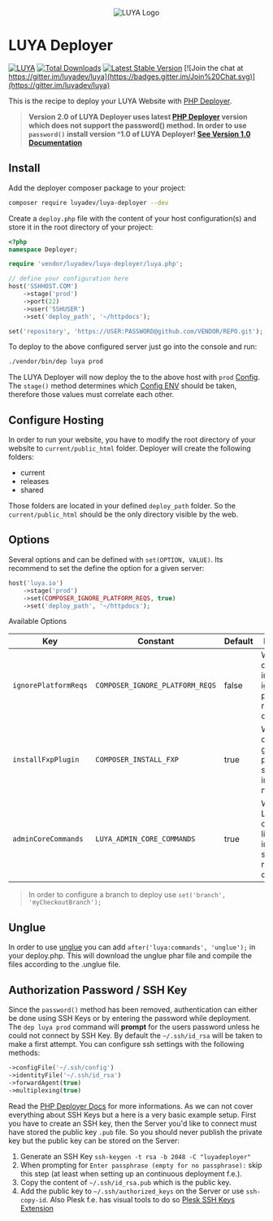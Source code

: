 <p align="center">
  <img src="https://raw.githubusercontent.com/luyadev/luya/master/docs/logo/luya-logo-0.2x.png" alt="LUYA Logo"/>
</p>

# LUYA Deployer

[![LUYA](https://img.shields.io/badge/Powered%20by-LUYA-brightgreen.svg)](https://luya.io)
[![Total Downloads](https://poser.pugx.org/luyadev/luya-deployer/downloads)](https://packagist.org/packages/luyadev/luya-deployer)
[![Latest Stable Version](https://poser.pugx.org/luyadev/luya-deployer/v/stable)](https://packagist.org/packages/luyadev/luya-deployer)
[![Join the chat at https://gitter.im/luyadev/luya](https://badges.gitter.im/Join%20Chat.svg)](https://gitter.im/luyadev/luya)

This is the recipe to deploy your LUYA Website with [PHP Deployer](http://deployer.org).

> **Version 2.0 of LUYA Deployer uses latest [PHP Deployer](http://deployer.org) version which does not support the password() method. In order to use `password()` install version ^1.0 of LUYA Deployer! [See Version 1.0 Documentation](https://github.com/luyadev/luya-deployer/tree/1.0)**

## Install

Add the deployer composer package to your project:

```sh
composer require luyadev/luya-deployer --dev
```

Create a `deploy.php` file with the content of your host configuration(s) and store it in the root directory of your project:

```php
<?php
namespace Deployer;

require 'vendor/luyadev/luya-deployer/luya.php';

// define your configuration here
host('SSHHOST.COM')
    ->stage('prod')
    ->port(22)
    ->user('SSHUSER')
    ->set('deploy_path', '~/httpdocs');

set('repository', 'https://USER:PASSWORD@github.com/VENDOR/REPO.git');
```

To deploy to the above configured server just go into the console and run:

```sh
./vendor/bin/dep luya prod
```

The LUYA Deployer will now deploy the to the above host with `prod` [Config](https://luya.io/api/luya-Config). The `stage()` method determines which [Config ENV](https://luya.io/api/luya-Config) should be taken, therefore those values must correlate each other.

## Configure Hosting

In order to run your website, you have to modify the root directory of your website to `current/public_html` folder. Deployer will create the following folders:

+ current
+ releases
+ shared

Those folders are located in your defined `deploy_path` folder. So the `current/public_html` should be the only directory visible by the web.

## Options

Several options and can be defined with `set(OPTION, VALUE)`. Its recommend to set the define the option for a given server:

```php
host('luya.io')
    ->stage('prod')
    ->set(COMPOSER_IGNORE_PLATFORM_REQS, true)
    ->set('deploy_path', '~/httpdocs');
```

Available Options

|Key|Constant|Default|Description
|---|--------|-------|-----
|`ignorePlatformReqs`|`COMPOSER_IGNORE_PLATFORM_REQS`|false|Whether composer install should ignore platform requirements or not.
|`installFxpPlugin`|`COMPOSER_INSTALL_FXP`|true|Whether composer global fxp plugin should be installed or not.
|`adminCoreCommands`|`LUYA_ADMIN_CORE_COMMANDS`|true|Whether the LUYA core commands like migrate, import should be run after deployment.

> In order to configure a branch to deploy use `set('branch', 'myCheckoutBranch');`

## Unglue

In order to use [unglue](https://unglue.io) you can add `after('luya:commands', 'unglue');` in your deploy.php. This will download the unglue phar file and compile the files according to the .unglue file.
## Authorization Password / SSH Key

Since the `password()` method has been removed, authentication can either be done using SSH Keys or by entering the password while deployment. The `dep luya prod` command will **prompt** for the users password unless he could not connect by SSH Key. By default the `~/.ssh/id_rsa` will be taken to make a first attempt. You can configure ssh settings with the following methods:

```php
->configFile('~/.ssh/config')
->identityFile('~/.ssh/id_rsa')
->forwardAgent(true)
->multiplexing(true)
```

Read the [PHP Deployer Docs](https://deployer.org/docs/hosts.html) for more informations. As we can not cover everything about SSH Keys but a here is a very basic example setup. First you have to create an SSH key, then the Server you'd like to connect must have stored the public key `.pub` file. So you should never publish the private key but the public key can be stored on the Server:

1. Generate an SSH Key `ssh-keygen -t rsa -b 2048 -C "luyadeployer"`
2. When prompting for `Enter passphrase (empty for no passphrase):` skip this step (at least when setting up an continuous deployment f.e.).
3. Copy the content of `~/.ssh/id_rsa.pub` which is the public key.
4. Add the public key to `~/.ssh/authorized_keys` on the Server or use `ssh-copy-id`. Also Plesk f.e. has visual tools to do so [Plesk SSH Keys Extension](https://www.plesk.com/extensions/ssh-keys/)